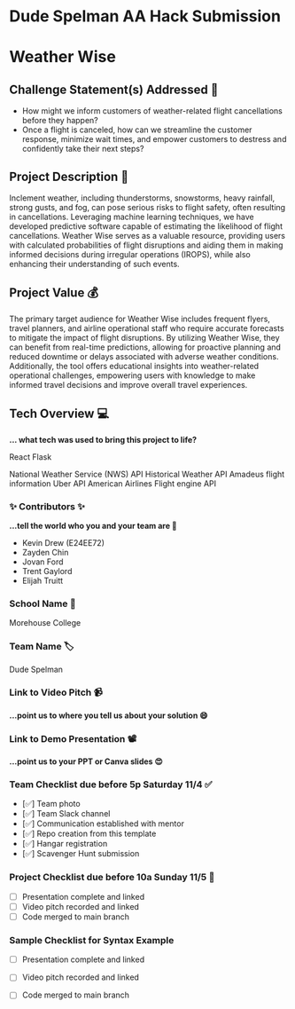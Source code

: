 # Dude Spelman AA Hack Submission

# Weather Wise

## Challenge Statement(s) Addressed 🎯
- How might we inform customers of weather-related flight cancellations before they happen?
- Once a flight is canceled, how can we streamline the customer response, minimize wait times, and empower customers to destress and confidently take their next steps?

## Project Description 🤯
Inclement weather, including thunderstorms, snowstorms, heavy rainfall, strong gusts, and fog, can pose serious risks to flight safety, often resulting in cancellations. Leveraging machine learning techniques, we have developed predictive software capable of estimating the likelihood of flight cancellations. Weather Wise serves as a valuable resource, providing users with calculated probabilities of flight disruptions and aiding them in making informed decisions during irregular operations (IROPS), while also enhancing their understanding of such events.

## Project Value 💰
The primary target audience for Weather Wise includes frequent flyers, travel planners, and airline operational staff who require accurate forecasts to mitigate the impact of flight disruptions. By utilizing Weather Wise, they can benefit from real-time predictions, allowing for proactive planning and reduced downtime or delays associated with adverse weather conditions. Additionally, the tool offers educational insights into weather-related operational challenges, empowering users with knowledge to make informed travel decisions and improve overall travel experiences.


## Tech Overview 💻
**... what tech was used to bring this project to life?**

React
Flask

National Weather Service (NWS) API
Historical Weather API
Amadeus flight information
Uber API
American Airlines Flight engine API





### ✨ Contributors ✨
**...tell the world who you and your team are 🙂**
* Kevin Drew (E24EE72)
* Zayden Chin
* Jovan Ford
* Trent Gaylord
* Elijah Truitt

### School Name 🏫
Morehouse College

### Team Name 🏷
Dude Spelman

### Link to Video Pitch 📹
**...point us to where you tell us about your solution 😄**

### Link to Demo Presentation 📽
**...point us to your PPT or Canva slides 😍**

### Team Checklist due before 5p Saturday 11/4 ✅
- [✅] Team photo
- [✅] Team Slack channel
- [✅] Communication established with mentor
- [✅] Repo creation from this template
- [✅] Hangar registration
- [✅] Scavenger Hunt submission

### Project Checklist due before 10a Sunday 11/5 🏁
- [ ] Presentation complete and linked
- [ ] Video pitch recorded and linked
- [ ] Code merged to main branch

### Sample Checklist for Syntax Example 
- [ ] Presentation complete and linked
- [ ] Video pitch recorded and linked
- [ ] Code merged to main branch

